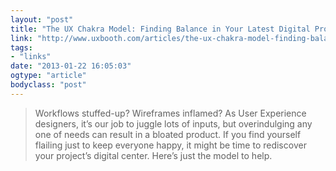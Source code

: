 ```yaml
---
layout: "post"
title: "The UX Chakra Model: Finding Balance in Your Latest Digital Project"
link: "http://www.uxbooth.com/articles/the-ux-chakra-model-finding-balance-in-your-latest-digital-project/"
tags: 
- "links"
date: "2013-01-22 16:05:03"
ogtype: "article"
bodyclass: "post"
---
```


> Workflows stuffed-up? Wireframes inflamed? As User Experience designers, it’s our job to juggle lots of inputs, but overindulging any one of needs can result in a bloated product. If you find yourself flailing just to keep everyone happy, it might be time to rediscover your project’s digital center. Here’s just the model to help.